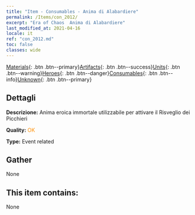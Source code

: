 ```yaml
---
title: "Item - Consumables - Anima di Alabardiere"
permalink: /Items/con_2012/
excerpt: "Era of Chaos  Anima di Alabardiere"
last_modified_at: 2021-04-16
locale: it
ref: "con_2012.md"
toc: false
classes: wide
---
```

 [Materials](/it/Items/){: .btn .btn--primary}[Artifacts](/it/Items/Artifacts/){: .btn .btn--success}[Units](/it/Items/Units/){: .btn .btn--warning}[Heroes](/it/Items/Heroes/){: .btn .btn--danger}[Consumables](/it/Items/Consumables/){: .btn .btn--info}[Unknown](/it/Items/Unknown/){: .btn .btn--primary}

## Dettagli
 **Descrizione:** Anima eroica immortale utilizzabile per attivare il Risveglio dei Picchieri

 **Quality:** <span style="color: #FF8C00">OK</span>

 **Type:** Event related

## Gather

  None

## This item contains:

  None

